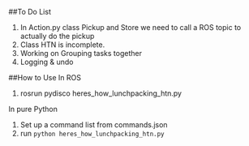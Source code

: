 

##To Do List

1. In Action.py class Pickup and Store we need to call a ROS topic to actually do the pickup
2. Class HTN is incomplete. 
3. Working on Grouping tasks together
4. Logging & undo

##How to Use
In ROS
1. rosrun pydisco heres_how_lunchpacking_htn.py 



In pure Python
1. Set up a command list from commands.json
2. run `python heres_how_lunchpacking_htn.py`
